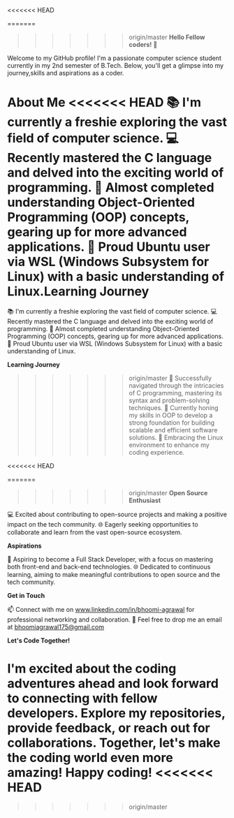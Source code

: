 <<<<<<< HEAD

=======
>>>>>>> origin/master
**Hello Fellow coders! 👋** 

Welcome to my GitHub profile! I'm a passionate computer science student currently in my 2nd semester of B.Tech. 
Below, you'll get a glimpse into my journey,skills and aspirations as a coder.

**About Me**
<<<<<<< HEAD
📚 I'm currently a freshie exploring the vast field of computer science.
💻 Recently mastered the C language and delved into the exciting world of programming.
🧠 Almost completed understanding Object-Oriented Programming (OOP) concepts, gearing up for more advanced applications.
🐧 Proud Ubuntu user via WSL (Windows Subsystem for Linux) with a basic understanding of Linux.**Learning Journey**
=======

📚 I'm currently a freshie exploring the vast field of computer science.
💻 Recently mastered the C language and delved into the exciting world of programming.
🧠 Almost completed understanding Object-Oriented Programming (OOP) concepts, gearing up for more advanced applications.
🐧 Proud Ubuntu user via WSL (Windows Subsystem for Linux) with a basic understanding of Linux.

**Learning Journey**

>>>>>>> origin/master
🌱 Successfully navigated through the intricacies of C programming, mastering its syntax and problem-solving techniques.
📘 Currently honing my skills in OOP to develop a strong foundation for building scalable and efficient software solutions.
🚀 Embracing the Linux environment to enhance my coding experience.

<<<<<<< HEAD

=======
>>>>>>> origin/master
**Open Source Enthusiast**

💻 Excited about contributing to open-source projects and making a positive impact on the tech community.
🌐 Eagerly seeking opportunities to collaborate and learn from the vast open-source ecosystem.

**Aspirations**

🚀 Aspiring to become a Full Stack Developer, with a focus on mastering both front-end and back-end technologies.
🌐 Dedicated to continuous learning, aiming to make meaningful contributions to open source and the tech community.

**Get in Touch**

📫 Connect with me on www.linkedin.com/in/bhoomi-agrawal for professional networking and collaboration.
📧 Feel free to drop me an email at bhoomiagrawal175@gmail.com

**Let's Code Together!**

I'm excited about the coding adventures ahead and look forward to connecting with fellow developers.
Explore my repositories, provide feedback, or reach out for collaborations. 
Together, let's make the coding world even more amazing! 
Happy coding! 
<<<<<<< HEAD
=======

>>>>>>> origin/master
